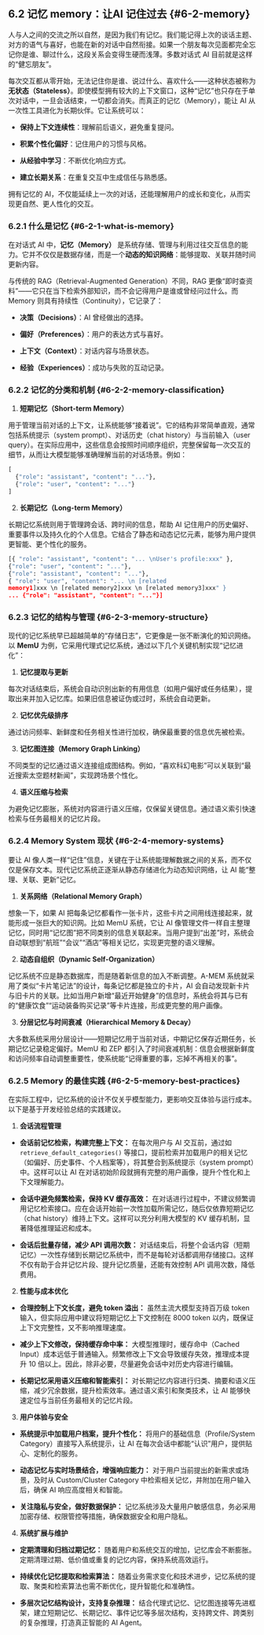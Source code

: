 ## 6.2 记忆 memory：让AI 记住过去 {#6-2-memory}
人与人之间的交流之所以自然，是因为我们有记忆。我们能记得上次的谈话主题、对方的语气与喜好，也能在新的对话中自然衔接。如果一个朋友每次见面都完全忘记你是谁、聊过什么，这段关系会变得生硬而浅薄。多数对话式 AI 目前就是这样的“健忘朋友”。

每次交互都从零开始，无法记住你是谁、说过什么、喜欢什么——这种状态被称为**无状态（Stateless）**。即使模型拥有较大的上下文窗口，这种“记忆”也只存在于单次对话中，一旦会话结束，一切都会消失。而真正的记忆（Memory），能让 AI 从一次性工具进化为长期伙伴。它让系统可以：

- **保持上下文连续性**：理解前后语义，避免重复提问。
    
- **积累个性化偏好**：记住用户的习惯与风格。
    
- **从经验中学习**：不断优化响应方式。
    
- **建立长期关系**：在重复交互中生成信任与熟悉感。
    

拥有记忆的 AI，不仅能延续上一次的对话，还能理解用户的成长和变化，从而实现更自然、更人性化的交互。

### 6.2.1 什么是记忆  {#6-2-1-what-is-memory}
    

在对话式 AI 中，**记忆（Memory）** 是系统存储、管理与利用过往交互信息的能力。它并不仅仅是数据存储，而是一个**动态的知识网络**：能够提取、关联并随时间更新内容。

与传统的 RAG（Retrieval-Augmented Generation）不同，RAG 更像“即时查资料”——它只在当下检索外部知识，而不会记得用户是谁或曾经问过什么。而 Memory 则具有持续性（Continuity），它记录了：

- **决策（Decisions）**：AI 曾经做出的选择。
    
- **偏好（Preferences）**：用户的表达方式与喜好。
    
- **上下文（Context）**：对话内容与场景状态。
    
- **经验（Experiences）**：成功与失败的互动记录。
    

### 6.2.2 记忆的分类和机制  {#6-2-2-memory-classification}
    

1. **短期记忆（Short-term Memory）**
    

用于管理当前对话的上下文，让系统能够“接着说”。它的结构非常简单直观，通常包括系统提示（system prompt）、对话历史（chat history）与当前输入（user query）。在实际应用中，这些信息会按照时间顺序组织，完整保留每一次交互的细节，从而让大模型能够准确理解当前的对话场景。例如：

```Python
[
  {"role": "assistant", "content": "..."},
  {"role": "user", "content": "..."}
]
```

2. **长期记忆（Long-term Memory）**
    

长期记忆系统则用于管理跨会话、跨时间的信息，帮助 AI 记住用户的历史偏好、重要事件以及持久化的个人信息。它结合了静态和动态记忆元素，能够为用户提供更智能、更个性化的服务。

```Python
[{ "role": "assistant", "content": "... \nUser's profile:xxx" }, 
{"role": "user", "content": "..."}, 
{"role": "assistant", "content": "..."}, 
{ "role": "user", "content": "... \n [related
memory1]xxx \n [related memory2]xxx \n [related memory3]xxx" } 
... {"role": "assistant", "content": "..."}]
```

### 6.2.3 记忆的结构与管理  {#6-2-3-memory-structure}
    

现代的记忆系统早已超越简单的“存储日志”，它更像是一张不断演化的知识网络。以 **MemU** 为例，它采用代理式记忆系统，通过以下几个关键机制实现“记忆进化”：

1. **记忆提取与更新**
    

每次对话结束后，系统会自动识别出新的有用信息（如用户偏好或任务结果），提取出来并加入记忆库。如果旧信息被证伪或过时，系统会自动更新。

2. **记忆优先级排序**
    

通过访问频率、新鲜度和任务相关性进行加权，确保最重要的信息优先被检索。

3. **记忆图连接（Memory Graph Linking）**
    

不同类型的记忆通过语义连接组成图结构。例如，“喜欢科幻电影”可以关联到“最近搜索太空题材新闻”，实现跨场景个性化。

4. **语义压缩与检索**
    

为避免记忆膨胀，系统对内容进行语义压缩，仅保留关键信息。通过语义索引快速检索与任务最相关的记忆片段。

### 6.2.4 Memory System 现状  {#6-2-4-memory-systems}
    

要让 AI 像人类一样“记住”信息，关键在于让系统能理解数据之间的关系，而不仅仅是保存文本。现代记忆系统正逐渐从静态存储进化为动态知识网络，让 AI 能“整理、关联、更新”记忆。

1. **关系网络（Relational Memory Graph）**
    

想象一下，如果 AI 把每条记忆都看作一张卡片，这些卡片之间用线连接起来，就能形成一张巨大的知识网。比如 MemU 系统，它让 AI 像管理文件一样自主整理记忆，同时用“记忆图”把不同类别的信息关联起来。当用户提到“出差”时，系统会自动联想到“航班”“会议”“酒店”等相关记忆，实现更完整的语义理解。

2. **动态自组织（Dynamic Self-Organization）**
    

记忆系统不应是静态数据库，而是随着新信息的加入不断调整。A-MEM 系统就采用了类似“卡片笔记法”的设计，每条记忆都是独立的卡片，AI 会自动发现新卡片与旧卡片的关联。比如当用户新增“最近开始健身”的信息时，系统会将其与已有的“健康饮食”“运动装备购买记录”等卡片连接，形成更完整的用户画像。

3. **分层记忆与时间衰减（Hierarchical Memory & Decay）**
    

大多数系统采用分层设计——短期记忆用于当前对话，中期记忆保存近期任务，长期记忆记录稳定偏好。MemU 和 ZEP 都引入了时间衰减机制：信息会根据新鲜度和访问频率自动调整重要性，使系统能“记得重要的事，忘掉不再相关的事”。

### 6.2.5 Memory 的最佳实践  {#6-2-5-memory-best-practices}
    

在实际工程中，记忆系统的设计不仅关乎模型能力，更影响交互体验与运行成本。以下是基于开发经验总结的实践建议。

1. **会话流程管理**
    

- **会话前记忆检索，构建完整上下文：** 在每次用户与 AI 交互前，通过如 `retrieve_default_categories()` 等接口，提前检索并加载用户的相关记忆（如偏好、历史事件、个人档案等），将其整合到系统提示（system prompt）中。这样可以让 AI 在对话初始阶段就拥有完整的用户画像，提升个性化和上下文理解能力。
    
- **会话中避免频繁检索，保持 KV 缓存高效：** 在对话进行过程中，不建议频繁调用记忆检索接口。应在会话开始前一次性加载所需记忆，随后仅依靠短期记忆（chat history）维持上下文。这样可以充分利用大模型的 KV 缓存机制，显著降低推理延迟和成本。
    
- **会话后批量存储，减少 API 调用次数：** 对话结束后，将整个会话内容（短期记忆）一次性存储到长期记忆系统中，而不是每轮对话都调用存储接口。这样不仅有助于合并记忆片段、提升记忆质量，还能有效控制 API 调用次数，降低费用。
    

2. **性能与成本优化**
    

- **合理控制上下文长度，避免 token 溢出：** 虽然主流大模型支持百万级 token 输入，但实际应用中建议将短期记忆上下文控制在 8000 token 以内，既保证上下文完整性，又不影响推理速度。
    
- **减少上下文修改，保持缓存命中率：** 大模型推理时，缓存命中（Cached Input）成本远低于普通输入。频繁修改上下文会导致缓存失效，推理成本提升 10 倍以上。因此，除非必要，尽量避免会话中对历史内容进行编辑。
    
- **长期记忆采用语义压缩和智能索引：** 对长期记忆内容进行归类、摘要和语义压缩，减少冗余数据，提升检索效率。通过语义索引和聚类技术，让 AI 能够快速定位与当前任务最相关的记忆片段。
    

3. **用户体验与安全**
    

- **系统提示中加载用户档案，提升个性化：** 将用户的基础信息（Profile/System Category）直接写入系统提示，让 AI 在每次会话中都能“认识”用户，提供贴心、定制化的服务。
    
- **动态记忆与实时场景结合，增强响应能力：** 对于用户当前提出的新需求或场景，及时从 Custom/Cluster Category 中检索相关记忆，并附加在用户输入后，确保 AI 响应高度相关和智能。
    
- **关注隐私与安全，做好数据保护：** 记忆系统涉及大量用户敏感信息，务必采用加密存储、权限管控等措施，确保数据安全和用户隐私。
    

4. **系统扩展与维护**
    

- **定期清理和归档过期记忆：** 随着用户和系统交互的增加，记忆库会不断膨胀。定期清理过期、低价值或重复的记忆内容，保持系统高效运行。
    
- **持续优化记忆提取和检索算法：** 随着业务需求变化和技术进步，记忆系统的提取、聚类和检索算法也需不断优化，提升智能化和准确性。
    
- **多层次记忆结构设计，支持复杂推理：** 结合代理式记忆、记忆图连接等先进框架，建立短期记忆、长期记忆、事件记忆等多层次结构，支持跨文件、跨类别的复杂推理，打造真正智能的 AI Agent。